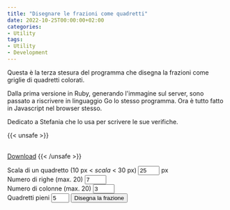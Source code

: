 ```yaml
---
title: "Disegnare le frazioni come quadretti"
date: 2022-10-25T00:00:00+02:00
categories:
- Utility
tags:
- Utility
- Development
---
```

Questa è la terza stesura del programma che disegna la frazioni come griglie di quadretti colorati.

Dalla prima versione in Ruby, generando l'immagine sul server, sono passato a riscrivere in linguaggio Go lo stesso programma. Ora è tutto fatto in Javascript nel browser stesso.

Dedicato a Stefania che lo usa per scrivere le sue verifiche.
<!--more-->

{{< unsafe >}}
<script defer src="/frac.js"></script>
<canvas id="canvas" width="200" height="200"></canvas>
<br><a href="" id="download_link">Download</a>
{{< /unsafe >}}

<form id="fraction_squares" action="/frac" method="GET">
  <label for="scale">Scala di un quadretto (10 px < <em>scala</em> < 30 px)</label> <input type="text" name="scale" size="3" value="25"/> px<br>
  <label for="rows">Numero di righe (max. 20)</label> <input type="text" name="rows" size="3" id="rows" value="7"/><br>
  <label for="columns">Numero di colonne (max. 20)</label> <input type="text" name="columns" size="3" id="cols" value="3"/><br>
  <label for="filled">Quadretti pieni</label> <input type="text" name="filled" size="2" value="5"/>
  <input type="submit" value="Disegna la frazione"/>
</form>
